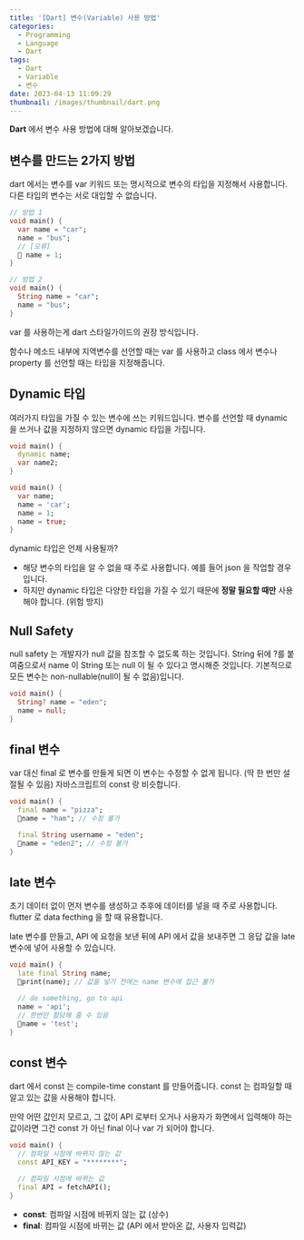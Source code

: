 ```yaml
---
title: '[Dart] 변수(Variable) 사용 방법'
categories:
  - Programming
  - Language
  - Dart
tags:
  - Dart
  - Variable
  - 변수
date: 2023-04-13 11:09:29
thumbnail: /images/thumbnail/dart.png
---
```


**Dart** 에서 변수 사용 방법에 대해 알아보겠습니다.

## 변수를 만드는 2가지 방법

dart 에서는 변수를 var 키워드 또는 명시적으로 변수의 타입을 지정해서 사용합니다. 다른 타입의 변수는 서로 대입할 수 없습니다.

```dart
// 방법 1
void main() {
  var name = "car";
  name = "bus";
  // [오류]
  🚫 name = 1;
}
```

```dart
// 방법 2
void main() {
  String name = "car";
  name = "bus";
}
```

var 를 사용하는게 dart 스타일가이드의 권장 방식입니다.

함수나 메소드 내부에 지역변수를 선언할 때는 var 를 사용하고 class 에서 변수나 property 를 선언할 때는 타입을 지정해줍니다.

## Dynamic 타입

여러가지 타입을 가질 수 있는 변수에 쓰는 키워드입니다. 변수를 선언할 때 dynamic 을 쓰거나 값을 지정하지 않으면 dynamic 타입을 가집니다.

```dart
void main() {
  dynamic name;
  var name2;
}
```

```dart
void main() {
  var name;
  name = 'car';
  name = 1;
  name = true;
}
```

dynamic 타입은 언제 사용될까?

- 해당 변수의 타입을 알 수 없을 때 주로 사용합니다. 예를 들어 json 을 작업할 경우입니다.
- 하지만 dynamic 타입은 다양한 타입을 가질 수 있기 때문에 **정말 필요할 때만** 사용해야 합니다. (위험 방지)

## Null Safety

null safety 는 개발자가 null 값을 참조할 수 없도록 하는 것입니다.
String 뒤에 ?를 붙여줌으로서 name 이 String 또는 null 이 될 수 있다고 명시해준 것입니다. 기본적으로 모든 변수는 non-nullable(null이 될 수 없음)입니다.

```dart
void main() {
  String? name = "eden";
  name = null;
}
```

## final 변수

var 대신 final 로 변수를 만들게 되면 이 변수는 수정할 수 없게 됩니다. (딱 한 번만 설절될 수 있음) 자바스크립트의 const 랑 비슷합니다.

```dart
void main() {
  final name = "pizza";
  🚫name = "ham"; // 수정 불가

  final String username = "eden";
  🚫name = "eden2"; // 수정 불가
}
```

## late 변수

초기 데이터 없이 먼저 변수를 생성하고 추후에 데이터를 넣을 때 주로 사용합니다. flutter 로 data fecthing 을 할 때 유용합니다.

late 변수를 만들고, API 에 요청을 보낸 뒤에 API 에서 값을 보내주면 그 응답 값을 late 변수에 넣어 사용할 수 있습니다.

```dart
void main() {
  late final String name;
  🚫print(name); // 값을 넣기 전에는 name 변수에 접근 불가

  // do something, go to api
  name = 'api';
  // 한번만 할당해 줄 수 있음
  🚫name = 'test';
}
```

## const 변수

dart 에서 const 는 compile-time constant 를 만들어줍니다. const 는 컴파일할 때 알고 있는 값을 사용해야 합니다.

만약 어떤 값인지 모르고, 그 값이 API 로부터 오거나 사용자가 화면에서 입력해야 하는 값이라면 그건 const 가 아닌 final 이나 var 가 되어야 합니다.

```dart
void main() {
  // 컴파일 시점에 바뀌지 않는 값
  const API_KEY = "********";

  // 컴파일 시점에 바뀌는 값
  final API = fetchAPI();
}
```

- **const**: 컴파일 시점에 바뀌지 않는 값 (상수)
- **final**: 컴파일 시점에 바뀌는 값 (API 에서 받아온 값, 사용자 입력값)
